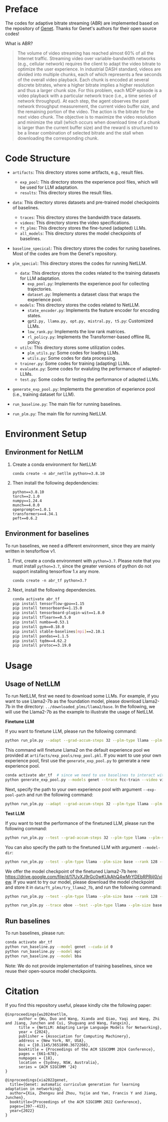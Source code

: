 # Preface
The codes for adaptive bitrate streaming (ABR) are implemented based on the repository of [Genet](https://github.com/GenetProject/Genet/tree/main). Thanks for Genet's authors for their open source codes!

What is ABR?
> The volume of video streaming has reached almost 60% of all the Internet traffic. Streaming video over variable-bandwidth networks (e.g., cellular network) requires the client to adapt the video bitrate to optimize the user experience. In industrial DASH standard, videos are
divided into multiple chunks, each of which represents a few seconds of the overall video playback. Each chunk is encoded at several discrete bitrates, where a higher bitrate implies a higher resolution and thus a larger chunk size. For this problem, each MDP episode is a video playback with a particular network trace (i.e., a time series of network throughput). At each step, the agent observes the past network throughput measurement, the current video buffer size, and the remaining portion of the video. The action is the bitrate for the next video chunk. The objective is to maximize the video resolution and minimize the stall (which occurs when download time of a chunk is larger than the current buffer size) and the reward
is structured to be a linear combination of selected bitrate and the stall when downloading the corresponding chunk.

# Code Structure
- `artifacts`: This directory stores some artifacts, e.g., result files.
   - `exp_pool`: This directory stores the experience pool files, which will be used for LLM adaptation.
   - `results`: This directory stores the result files.

- `data`: This directory stores datasets and pre-trained model checkpoints of baselines.
   - `traces`: This directory stores the bandwidth trace datasets.
   - `videos`: This directory stores the video specifications.
   - `ft_plms`: This directory stores the fine-tuned (adapted) LLMs.
   - `all_models`: This directory stores the model checkpoints of baselines.

- `baseline_specical`: This directory stores the codes for runing baselines. Most of the codes are from the Genet's repository.
- `plm_special`: This directory stores the codes for running NetLLM.
   - `data`: This directory stores the codes related to the training datasets for LLM adaptation.
      - `exp_pool.py`: Implements the experience pool for collecting trajectories.
      - `dataset.py`: Implements a dataset class that wraps the experience pool.
    - `models`: This directory stores the codes related to NetLLM.
      - `state_encoder.py`: Implements the feature encoder for encoding states.
      - `gpt2.py, llama.py, opt.py, mistral.py, t5.py`: Customized LLMs.
      - `low_rank.py`: Implements the low rank matrices.
      - `rl_policy.py`: Implements the Transformer-based offline RL policy.
    - `utils`: This directory stores some utilization codes.
      - `plm_utils.py`: Some codes for loading LLMs.
      - `utils.py`: Some codes for data processing.
    - `trainer.py`: Some codes for training (adapting) LLMs. 
    - `evaluate.py`: Some codes for evaluting the performance of adapted-LLMs.
    - `test.py`: Some codes for testing the performance of adapted LLMs.
- `generate_exp_pool.py`: Implements the generation of experience pool (i.e., training dataset for LLM).
- `run_baseline.py`: The main file for running baselines. 
- `run_plm.py`: The main file for running NetLLM.

# Environment Setup
## Environment for NetLLM
1. Create a conda environment for NetLLM:

   `conda create -n abr_netllm python>=3.8.10`

2. Then install the following depdendencies:

   ```
   python==3.8.10
   torch==2.1.0
   numpy==1.24.4
   munch==4.0.0
   openprompt==1.0.1
   transformers==4.34.1
   peft==0.6.2
   ```

## Environment for baselines
To run baselines, we need a different environment, since they are mainly written in tensforflow v1.

1. First, create a conda environment with `python=3.7`. Please note that you must install `python=3.7`, since the greater versions of python do not support installing tensorflow 1.x any more.

   `conda create -n abr_tf python=3.7`

2. Next, install the following dependencies.
   ```sh
   conda activate abr_tf
   pip install tensorflow-gpu==1.15
   pip install tensorboard==1.15.0
   pip install tensorboard-plugin-wit==1.8.0
   pip install tflearn==0.5.0
   pip install numba==0.53.1
   pip install gym==0.18.0
   pip install stable-baselines[mpi]==2.10.1
   pip install pandas==1.1.5
   pip install tqdm==4.62.2
   pip install protoc==3.19.0
   ```
# Usage
## Usage of NetLLM
To run NetLLM, first we need to download some LLMs. For example, if you want to use Llama2-7b as the foundation model, please download Llama2-7b in the directory: `../downloaded_plms/llama2/base`. In the following, we will use the Llama2-7b as the example to illustrate the usage of NetLLM.

**Finetune LLM**

If you want to finetune LLM, please run the following command:
```sh
python run_plm.py --adapt --grad-accum-steps 32 --plm-type llama --plm-size base --rank 128 --device cuda:0 --lr 0.0001 --warmup-steps 2000 --num-epochs 80 --eval-per-epoch 2 
```
This command will finetune Llama2 on the default experience pool we provided at `artifacts/exp_pools/exp_pool.pkl`.
If you want to use your own experience pool, first use the `generate_exp_pool.py` to generate a new experience pool.
```sh
conda activate abr_tf  # since we need to use baselines to interact with environments, we need to activate the baseline environment first.
python generate_exp_pool.py --models genet --trace fcc-train --video video1 --trace-num 100 --cuda-id 0
```
Next, specify the path to your own experience pool with argument `--exp-pool-path` and run the following command:
```sh
python run_plm.py --adapt --grad-accum-steps 32 --plm-type llama --plm-size base --rank 128 --device cuda:0 --lr 0.0001 --warmup-steps 2000 --num-epochs 80 --eval-per-epoch 2--exp-pool-path your_exp_pool_path
```

**Test LLM**

If you want to test the performance of the finetuned LLM, please run the following command:
```sh
python run_plm.py --test --grad-accum-steps 32 --plm-type llama --plm-size base --rank 128 --device cuda:0 --lr 0.0001 --warmup-steps 2000 --num-epochs 80 --eval-per-epoch 2
```
You can also specify the path to the finetuned LLM with argument `--model-dir`:
```sh
python run_plm.py --test --plm-type llama --plm-size base --rank 128 --device cuda:0 --model-dir you_finetune_llm_dir
```

We offer the model checkpoint of the finetuned Llama2-7b here: https://drive.google.com/file/d/17UyXJ9rGc0wKUkAhQ4wMrYDEbRPRjil0/view. If you want to try our model, please download the model checkpoint and store it in `data/ft_plms/try_llama2_7b`, and run the following command:
```sh
python run_plm.py --test --plm-type llama --plm-size base --rank 128 --device cuda:0 --model-dir  data/ft_plms/try_llama2_7b

python run_plm.py --trace oboe --test --plm-type llama --plm-size base --rank 128 --device cuda:0 --model-dir  data/ft_plms/try_llama2_7b

```

## Run baselines

To run baselines, please run:
```sh
conda activate abr_tf
python run_baseline.py --model genet --cuda-id 0
python run_baseline.py --model mpc 
python run_baseline.py --model bba 
```

Note: We do not provide implementation of training baselines, since we reuse their open-source model checkpoints.

# Citation
If you find this repository useful, please kindly cite the following paper:
```
@inproceedings{wu2024netllm,
      author = {Wu, Duo and Wang, Xianda and Qiao, Yaqi and Wang, Zhi and Jiang, Junchen and Cui, Shuguang and Wang, Fangxin},
      title = {NetLLM: Adapting Large Language Models for Networking},
      year = {2024},
      publisher = {Association for Computing Machinery},
      address = {New York, NY, USA},
      doi = {10.1145/3651890.3672268},
      booktitle = {Proceedings of the ACM SIGCOMM 2024 Conference},
      pages = {661–678},
      numpages = {18},
      location = {Sydney, NSW, Australia},
      series = {ACM SIGCOMM '24}
}

@inproceedings{xia2022genet,
  title={Genet: automatic curriculum generation for learning adaptation in networking},
  author={Xia, Zhengxu and Zhou, Yajie and Yan, Francis Y and Jiang, Junchen},
  booktitle={Proceedings of the ACM SIGCOMM 2022 Conference},
  pages={397--413},
  year={2022}
}
```

